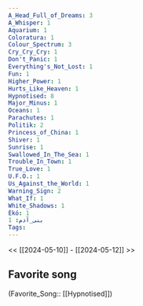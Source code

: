 ```yaml
---
A_Head_Full_of_Dreams: 3
A_Whisper: 1
Aquarium: 1
Coloratura: 1
Colour_Spectrum: 3
Cry_Cry_Cry: 1
Don't_Panic: 1
Everything's_Not_Lost: 1
Fun: 1
Higher_Power: 1
Hurts_Like_Heaven: 1
Hypnotised: 8
Major_Minus: 1
Oceans: 1
Parachutes: 1
Politik: 2
Princess_of_China: 1
Shiver: 1
Sunrise: 1
Swallowed_In_The_Sea: 1
Trouble_In_Town: 1
True_Love: 1
U.F.O.: 1
Us_Against_the_World: 1
Warning_Sign: 2
What_If: 1
White_Shadows: 1
Èkó: 1
بنی_آدم: 1
Tags: 
---
```

 << [[2024-05-10]] - [[2024-05-12]] >> 
## Favorite song
(Favorite_Song:: [[Hypnotised]])
